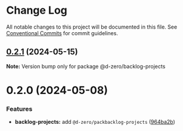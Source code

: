 # Change Log

All notable changes to this project will be documented in this file.
See [Conventional Commits](https://conventionalcommits.org) for commit guidelines.

## [0.2.1](https://github.com/d-zero-dev/tools/compare/@d-zero/backlog-projects@0.2.0...@d-zero/backlog-projects@0.2.1) (2024-05-15)

**Note:** Version bump only for package @d-zero/backlog-projects

# 0.2.0 (2024-05-08)

### Features

- **backlog-projects:** add `@d-zero/packbacklog-projects` ([964ba2b](https://github.com/d-zero-dev/tools/commit/964ba2b639451d76f6da0afe0a78fa4b49b02b89))
